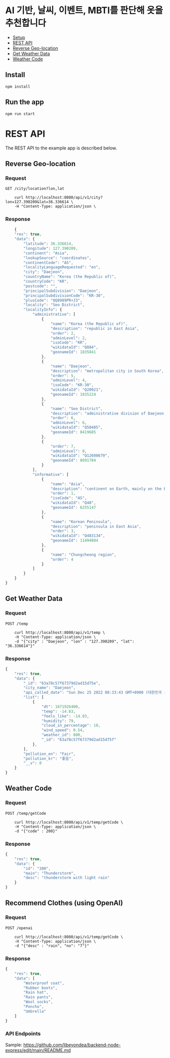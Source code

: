 # AI 기반, 날씨, 이벤트, MBTI를 판단해 옷을 추천합니다

- [Setup](#install)
- [REST API](#rest-api)
- [Reverse Geo-location](#reverse-geo-location)
- [Get Weather Data](#get-weather-data)
- [Weather Code](#weather-code)

## Install

    npm install

## Run the app

    npm run start

# REST API

The REST API to the example app is described below.

## Reverse Geo-location

### Request

`GET /city/location?lon,lat`

```
    curl http://localhost:8080/api/v1/city?lon=127.390209&lat=36.336614 \
    -H "Content-Type: application/json \
```

### Response

```js
    {
    "res": true,
    "data": {
        "latitude": 36.336614,
        "longitude": 127.390209,
        "continent": "Asia",
        "lookupSource": "coordinates",
        "continentCode": "AS",
        "localityLanguageRequested": "en",
        "city": "Daejeon",
        "countryName": "Korea (the Republic of)",
        "countryCode": "KR",
        "postcode": "",
        "principalSubdivision": "Daejeon",
        "principalSubdivisionCode": "KR-30",
        "plusCode": "8Q8989PR+J3",
        "locality": "Seo District",
        "localityInfo": {
            "administrative": [
                {
                    "name": "Korea (the Republic of)",
                    "description": "republic in East Asia",
                    "order": 2,
                    "adminLevel": 2,
                    "isoCode": "KR",
                    "wikidataId": "Q884",
                    "geonameId": 1835841
                },
                {
                    "name": "Daejeon",
                    "description": "metropolitan city in South Korea",
                    "order": 5,
                    "adminLevel": 4,
                    "isoCode": "KR-30",
                    "wikidataId": "Q20921",
                    "geonameId": 1835224
                },
                {
                    "name": "Seo District",
                    "description": "administrative division of Daejeon, South Korea",
                    "order": 6,
                    "adminLevel": 6,
                    "wikidataId": "Q50405",
                    "geonameId": 8419685
                },
                {
                    "order": 7,
                    "adminLevel": 8,
                    "wikidataId": "Q12608679",
                    "geonameId": 8691784
                }
            ],
            "informative": [
                {
                    "name": "Asia",
                    "description": "continent on Earth, mainly on the Earth's northeastern quadrant",
                    "order": 1,
                    "isoCode": "AS",
                    "wikidataId": "Q48",
                    "geonameId": 6255147
                },
                {
                    "name": "Korean Peninsula",
                    "description": "peninsula in East Asia",
                    "order": 3,
                    "wikidataId": "Q483134",
                    "geonameId": 11494804
                },
                {
                    "name": "Chungcheong region",
                    "order": 4
                }
            ]
        }
    }
}
```

## Get Weather Data

### Request

`POST /temp`

```
    curl http://localhost:8080/api/v1/temp \
    -H "Content-Type: application/json \
    -d "{"city" : "Daejeon", "lon" : "127.390209", "lat": "36.336614"}"
```

### Response

```js
{
    "res": true,
    "data": {
        "_id": "63a78c57f67379d2ad15d75e",
        "city_name": "Daejeon",
        "api_called_date": "Sun Dec 25 2022 08:33:43 GMT+0900 (대한민국 표준시)",
        "list": [
            {
                "dt": 1671926400,
                "temp": -14.03,
                "feels_like": -14.03,
                "humidity": 79,
                "cloud_in_percentage": 10,
                "wind_speed": 0.54,
                "weather_id": 800,
                "_id": "63a78c57f67379d2ad15d75f"
            },
        ],
        "pollution_en": "Fair",
        "pollution_kr": "좋음",
        "__v": 0
    }
}
```

## Weather Code

### Request

`POST /temp/getCode`

```
    curl http://localhost:8080/api/v1/temp/getCode \
    -H "Content-Type: application/json \
    -d "{"code" : 200}"
```

### Response

```js
{
    "res": true,
    "data": {
        "id": "200",
        "main": "Thunderstorm",
        "desc": "thunderstorm with light rain"
    }
}
```

## Recommend Clothes (using OpenAI)

### Request

`POST /openai`

```
    curl http://localhost:8080/api/v1/temp/getCode \
    -H "Content-Type: application/json \
    -d "{"desc" : "rain", "no": "7"}"
```

### Response

```js
{
    "res": true,
    "data": [
        "Waterproof coat",
        "Rubber boots",
        "Rain hat",
        "Rain pants",
        "Wool socks",
        "Poncho",
        "Umbrella"
    ]
}
```

### API Endpoints

Sample:
https://github.com/libeyondea/backend-node-express/edit/main/README.md
